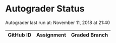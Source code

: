 # Autograder Status
Autograder last run at: November 11, 2018 at 21:40

| GitHub ID | Assignment | Graded Branch |
|-----------|------------|---------------|
